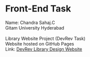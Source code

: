 # Front-End Task <br />
Name: Chandra Sahaj.C <br />
Gitam University Hyderabad <br />
<br />
Library Website Project (DevRev Task) <br />
Website hosted on GitHub Pages <br />
Link: [DevRev Library Design Website](https://221910310013.github.io/devrev-library.github.io/)
